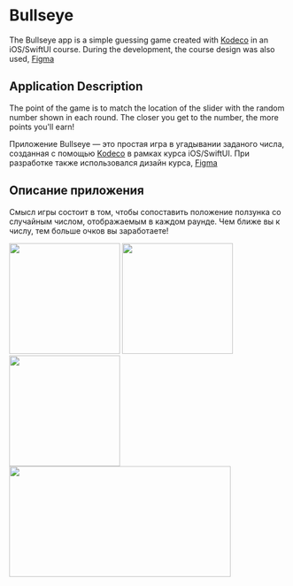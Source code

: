 # Bullseye

The Bullseye app is a simple guessing game created with [Kodeco](https://www.kodeco.com/)  in an iOS/SwiftUI course. During the development, the course design was also used, [Figma](https://www.figma.com/file/3MBMeYd2hP4rajTbHnZL0z/Bullseye?type=design&node-id=0-1&mode=design&t=WUux3NOpjjKJFpix-0) 

## Application Description

The point of the game is to match the location of the slider with the random number shown in each round. The closer you get to the number, the more points you'll earn!


Приложение Bullseye — это простая игра в угадывании заданого числа, созданная с помощью [Kodeco](https://www.kodeco.com/) в рамках курса iOS/SwiftUI. При разработке также использовался дизайн курса, [Figma](https://www.figma.com/file/3MBMeYd2hP4rajTbHnZL0z/Bullseye?type=design&node-id=0-1&mode=design&t=WUux3NOpjjKJFpix-0)

## Описание приложения

Смысл игры состоит в том, чтобы сопоставить положение ползунка со случайным числом, отображаемым в каждом раунде. Чем ближе вы к числу, тем больше очков вы заработаете!

<img src="https://github.com/Alexander2990/Bullseye/assets/64682381/036d233d-a9a1-4693-a65d-a050c4659640" width="200" />

<img src="https://github.com/Alexander2990/Bullseye/assets/64682381/a032a0af-e3f0-44ce-9464-3610b46f1b3d" width="200" />

<img src="https://github.com/Alexander2990/Bullseye/assets/64682381/51e00bc7-b057-4387-b625-fb471cc6f7ad" width="200" />

<img src="https://github.com/Alexander2990/Bullseye/assets/64682381/88ebc647-68f8-42b8-b6d9-08f9c4b6c243" width="400" height="200"/>
